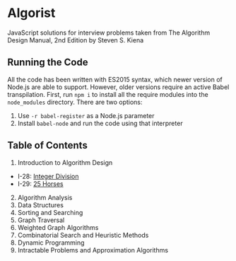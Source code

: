 # Algorist
JavaScript solutions for interview problems taken from The Algorithm Design Manual, 2nd Edition by Steven S. Kiena

## Running the Code
All the code has been written with ES2015 syntax, which newer version of Node.js are able to support.
However, older versions require an active Babel transpilation. First, run `npm i` to install all the require modules into the `node_modules` directory. There are two options:  
1. Use `-r babel-register` as a Node.js parameter
2. Install `babel-node` and run the code using that interpreter

## Table of Contents
1. Introduction to Algorithm Design
  - I-28: [Integer Division](https://github.com/chrswt/algorist/blob/master/src/1-28-integerDivision.js)
  - I-29: [25 Horses](https://github.com/chrswt/algorist/blob/master/src/1-29-25horses.js)
2. Algorithm Analysis
3. Data Structures
4. Sorting and Searching
5. Graph Traversal
6. Weighted Graph Algorithms
7. Combinatorial Search and Heuristic Methods
8. Dynamic Programming
9. Intractable Problems and Approximation Algorithms
